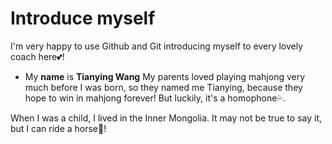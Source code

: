 # Introduce myself
I'm very happy to use Github and Git introducing myself to every lovely coach here:two_hearts:!

- My **name** is **Tianying Wang**
My parents loved playing mahjong very much before I was born, so they named me Tianying, because they hope to win in mahjong forever! But luckily, it's a homophone:sweat_drops:.

When I was a child, I lived in the Inner Mongolia. 
It may not be true to say it, but I can ride a horse:horse:!

